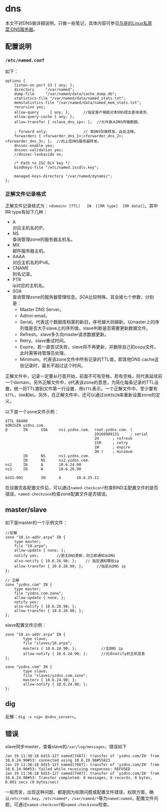 # dns

本文不对DNS做详细说明，只做一些笔记，具体内容可参见[鸟哥的Linux私房菜:DNS服务器](http://cn.linux.vbird.org/linux_server/0350dns.php)。

## 配置说明

### `/etc/named.conf`
如下：
```
options {
    listen-on port 53 { any; };
    directory     "/var/named";
    dump-file     "/var/named/data/cache_dump.db";
    statistics-file "/var/named/data/named_stats.txt";
    memstatistics-file "/var/named/data/named_mem_stats.txt";
    recursion yes;
    allow-query     { any; };      //指定客户端能对本DNS提出查询请求。
    allow-query-cache { any; };    
    allow-transfer { <slave_dns_ip>; };  //允许身从DNS传输数据。

    ; forward only;                // 本DNS仅做转发，此处注释。
    forwarders { <forwarder_dns_1>;<forwarder_dns_2>;<forwarder_dns_3>; };  //向上层DNS服务器转发。
    dnssec-enable yes;
    dnssec-validation yes;
    //dnssec-lookaside no;

    /* Path to ISC DLV key */
    bindkeys-file "/etc/named.iscdlv.key";

    managed-keys-directory "/var/named/dynamic";
};
```

### 正解文件记录格式

正解文件记录格式为：`<domain>	[TTL]	IN	[[RR type]	[RR data]]`。其中RR type有如下几种：

- A    
  对应主机名的IP。
- NS    
  查询管理zone的服务器主机名。
- MX   
  邮件服务器主机。
- AAAA    
  对应主机名的IPv6。
- CNAME    
  别名记录。
- PTR  
  ip对应的主机名。
- SOA     
  查询管理zone的服务器管理信息。SOA比较特殊，其会接七个参数，分别是：
  - Master DNS Server。   
  - Admin email。
  - Serial。代表这个数据库档案的新旧，序号越大则越新。以master上的序列值是否大于slave上的序列值，slave判断是否需要更新数据文件。
  - Refresh。slave多久向master请求数据更新。
  - Retry。slave重试时间。
  - Expire。若一直尝试失败，slave将不再更新，并删除自己的copy文件。此时需等待管理员处理。
  - Minimum。代表该zone文件中所有记录的TTL值，即其他DNS cache这些记录时，最长不超过这个时间。

正解文件中，记录一定要从行首开始，前面不可有空格，若有空格，则代表延续前一个domain。另外正解文件中，`@`代表该zone的意思，为简化每条记录的TTL设置，统一将TTL挪到文件第一行设置，用`$TTL`表示。一个正解文件中，至少要有`$TTL`，`SOA`和`NS`。另外，在正解文件中，还可以通过`$ORIGIN`来重新设置zone的定义。

以下是一个zone文件示例：
```
$TTL 86400
$ORIGIN yzdns.com.
@       IN      SOA     ns1.yzdns.com.  root.yzdns.com. (
                                        20160909131     ; serial
                                        2H      ; refresh
                                        15M     ; retry
                                        1W      ; expire
                                        3H )    ; minimum
        IN      NS      ns1.yzdns.com.
        IN      NS      ns2.yzdns.com.
ns1     IN      A       10.6.24.90
ns2     IN      A       10.6.28.98

bd15-001        IN      A       10.6.25.11
```

在设置完各配置文件后，可以通过`named-checkconf`检查BIND主配置文件的是否错误，`named-checkzone`检查zone配置文件是否错误。

## master/slave

如下是master的一个示例文件：
```
//反解
zone "10.in-addr.arpa" IN {
    type master;
    file "10.arpa";
    allow-update { none; };              
    notify yes;        //若主DNS更新，则立即通知从DNS
    also-notify { 10.6.28.98; };    // 指定通知哪些ip
    allow-transfer { 10.6.28.98; };      //指定从DNS ip
};

// 正解
zone "yzdns.com" IN {
    type master;
    file "yzdns.com.zone";
    allow-update { none; };
    notify yes;
    also-notify { 10.6.28.98; };
    allow-transfer { 10.6.28.98; };
};
```

slave配置文件示例：
```
zone "10.in-addr.arpa" IN {
        type slave;
        file "slaves/10.arpa";
        masters { 10.6.24.90; };           //主DNS ip
        allow-notify { 10.6.24.90; };      //允许notify的主机信息
};

zone "yzdns.com" IN {
        type slave;
        file "slaves/yzdns.com.zone";
        masters { 10.6.24.90; };           
        allow-notify { 10.6.24.90; };
};
```


## dig

反解：`dig -x <ip> @<dns_server>`。 


## 错误
slave同步master，查看slave的`/var/log/messages`，错误如下
```
Jan 19 11:38:18 bd15-127 named[7487]: transfer of 'yzdns.com/IN' from 10.6.24.90#53: connected using 10.6.28.98#55823
Jan 19 11:38:18 bd15-127 named[7487]: transfer of 'yzdns.com/IN' from 10.6.24.90#53: failed while receiving responses: REFUSED
Jan 19 11:38:18 bd15-127 named[7487]: transfer of 'yzdns.com/IN' from 10.6.24.90#53: Transfer completed: 0 messages, 0 records, 0 bytes, 0.001 secs (0 bytes/sec)
```

一般而言，出现这种问题，都是因为权限问题或配置文件错误，权限方面，确认`/etc/rndc.key`，`/etc/named*`，`/var/named/*`等为`named:named`，配置文件问题，可通过`named-checkconf`和`named-checkzone`检查。
